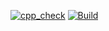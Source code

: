 [![cpp_check](https://github.com/MUGUNTHANS862000/M3_Wiper_Control_System/actions/workflows/cpp%20check.yml/badge.svg)](https://github.com/MUGUNTHANS862000/M3_Wiper_Control_System/actions/workflows/cpp%20check.yml)
[![Build](https://github.com/MUGUNTHANS862000/M3_Wiper_Control_System/actions/workflows/build.yml/badge.svg)](https://github.com/MUGUNTHANS862000/M3_Wiper_Control_System/actions/workflows/build.yml)
